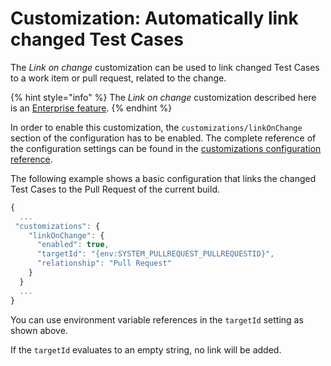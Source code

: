 # Customization: Automatically link changed Test Cases

The _Link on change_  customization can be used to link changed Test Cases to a work item or pull request, related to the change.

{% hint style="info" %}
The _Link on change_ customization described here is an [Enterprise feature](../../licensing.md).
{% endhint %}

In order to enable this customization, the `customizations/linkOnChange` section of the configuration has to be enabled. The complete reference of the configuration settings can be found in the [customizations configuration reference](../../reference/configuration/configuration-customizations.md#linkonchange).

The following example shows a basic configuration that links the changed Test Cases to the Pull Request of the current build.

```javascript
{
  ...
 "customizations": {
    "linkOnChange": {
      "enabled": true,
      "targetId": "{env:SYSTEM_PULLREQUEST_PULLREQUESTID}",
      "relationship": "Pull Request"
    }
  }
  ...
}
```

You can use environment variable references in the `targetId` setting as shown above. 

If the `targetId` evaluates to an empty string, no link will be added.

